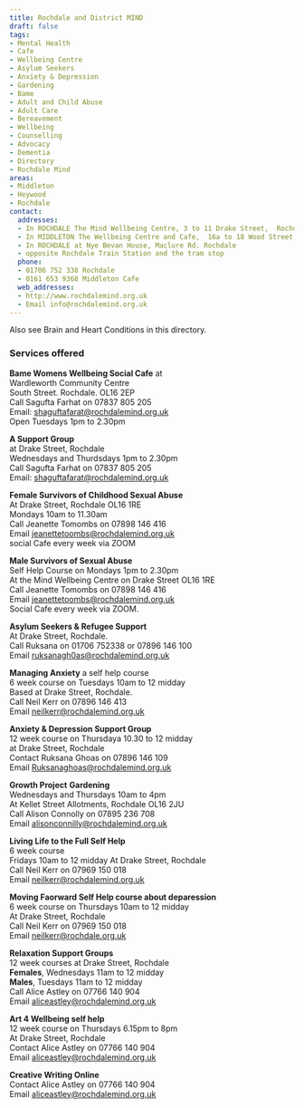 ```yaml
---
title: Rochdale and District MIND
draft: false
tags:
- Mental Health
- Cafe 
- Wellbeing Centre
- Asylum Seekers
- Anxiety & Depression
- Gardening
- Bame
- Adult and Child Abuse
- Adult Care
- Bereavement
- Wellbeing
- Counselling
- Advocacy
- Dementia
- Directory
- Rochdale Mind
areas:
- Middleton
- Heywood
- Rochdale
contact:
  addresses:
  - In ROCHDALE The Mind Wellbeing Centre, 3 to 11 Drake Street,  Rochdale  OL16 1RE  
  - In MIDDLETON The Wellbeing Centre and Cafe,  16a to 18 Wood Street, Middleton  
  - In ROCHDALE at Nye Bevan House, Maclure Rd. Rochdale  
  - opposite Rochdale Train Station and the tram stop
  phone:
  - 01706 752 338 Rochdale
  - 0161 653 9368 Middleton Cafe
  web_addresses:
  - http://www.rochdalemind.org.uk
  - Email info@rochdalemind.org.uk  
---
```


Also see Brain and Heart Conditions in this directory.

### Services offered   
**Bame Womens Wellbeing Social Cafe** at  
Wardleworth Community Centre  
South Street. Rochdale.  OL16 2EP  
Call Sagufta Farhat on 07837 805 205  
Email: shaguftafarat@rochdalemind.org.uk  
Open Tuesdays 1pm to 2.30pm  

**A Support Group**    
at Drake Street, Rochdale  
Wednesdays and Thurdsdays  1pm to 2.30pm  
Call Sagufta Farhat on 07837 805 205  
Email: shaguftafarat@rochdalemind.org.uk 

**Female Survivors of Childhood Sexual Abuse**  
At Drake Street, Rochdale  OL16 1RE  
Mondays 10am to 11.30am  
Call Jeanette Tomombs on 07898 146 416  
Email jeanettetoombs@rochdalemind.org.uk  
social Cafe every week via ZOOM  

**Male Survivors of Sexual Abuse**  
Self Help Course on Mondays 1pm to 2.30pm  
At the Mind Wellbeing Centre on Drake Street OL16 1RE  
Call Jeanette Tomombs on 07898 146 416  
Email jeanettetoombs@rochdalemind.org.uk  
Social Cafe every week via ZOOM.  

**Asylum Seekers & Refugee Support**  
At  Drake Street, Rochdale.  
Call Ruksana on 01706 752338 or  07896 146 100  
Email ruksanagh0as@rochdalemind.org.uk  

**Managing Anxiety**    a self help course  
6 week course on Tuesdays   10am to 12 midday  
Based at Drake Street, Rochdale.  
Call Neil Kerr on 07896 146 413  
Email  neilkerr@rochdalemind.org.uk  

**Anxiety & Depression Support Group**    
12 week course on Thursdaya  10.30 to 12 midday  
at Drake Street, Rochdale  
Contact Ruksana Ghoas on 07896 146 109  
Email Ruksanaghoas@rochdalemind.org.uk  

**Growth Project**    **Gardening**  
Wednesdays and Thursdays 10am to 4pm  
At Kellet Street Allotments, Rochdale OL16 2JU  
Call Alison Connolly on 07895 236 708  
Email alisonconnilly@rochdalemind.org.uk  

**Living Life to the Full    Self Help**    
6 week course  
Fridays 10am to 12 midday
At Drake Street, Rochdale  
Call Neil Kerr on 07969 150 018  
Email neilkerr@rochdalemind.org.uk 

**Moving Faorward    Self Help course  about deparession**   
6 week course on Thursdays 10am to 12 midday  
At Drake Street, Rochdale  
Call Neil Kerr on 07969 150 018  
Email neilkerr@rochdale.org.uk  

**Relaxation     Support Groups**  
12 week courses at Drake Street, Rochdale  
      **Females**, Wednesdays 11am to 12 midday  
    **Males**, Tuesdays  11am to 12 midday  
Call Alice Astley on 07766 140 904  
Email aliceastley@rochdalemind.org.uk 

**Art 4 Wellbeing     self help**  
12 week course on Thursdays 6.15pm to 8pm  
At Drake Street, Rochdale  
Contact Alice Astley on 07766 140 904  
Email aliceastley@rochdalemind.org.uk  

**Creative Writing      Online**  
Contact Alice Astley on 07766 140 904  
Email aliceastley@rochdalemind.org.uk  


